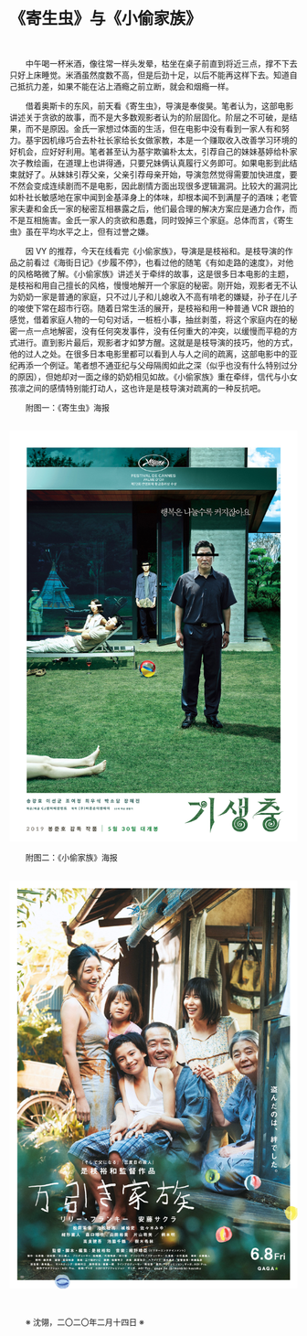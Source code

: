 # 《寄生虫》与《小偷家族》

&emsp;&emsp;

&emsp;&emsp;中午喝一杯米酒，像往常一样头发晕，枯坐在桌子前直到将近三点，撑不下去只好上床睡觉。米酒虽然度数不高，但是后劲十足，以后不能再这样下去。知道自己抵抗力差，如果不能在沾上酒瘾之前立断，就会和烟瘾一样。

&emsp;&emsp;借着奥斯卡的东风，前天看《寄生虫》，导演是奉俊昊。笔者认为，这部电影讲述关于贪欲的故事，而不是大多数观影者认为的阶层固化。阶层之不可破，是结果，而不是原因。金氏一家想过体面的生活，但在电影中没有看到一家人有和努力。基宇因机缘巧合去朴社长家给长女做家教，本是一个赚取收入改善学习环境的好机会，应好好利用。笔者甚至认为基宇欺骗朴太太，引荐自己的妹妹基婷给朴家次子教绘画，在道理上也讲得通，只要兄妹俩认真履行义务即可。如果电影到此结束就好了。从妹妹引荐父亲，父亲引荐母亲开始，导演忽然觉得需要加快进度，要不然会变成连续剧而不是电影，因此剧情方面出现很多逻辑漏洞。比较大的漏洞比如朴社长敏感地在家中闻到金基泽身上的体味，却根本闻不到满屋子的酒味；老管家夫妻和金氏一家的秘密互相暴露之后，他们最合理的解决方案应是通力合作，而不是互相施害。金氏一家人的贪欲和愚蠢，同时毁掉三个家庭。总体而言，《寄生虫》虽在平均水平之上，但有过誉之嫌。

&emsp;&emsp;因 VY 的推荐，今天在线看完《小偷家族》，导演是是枝裕和。是枝导演的作品之前看过《海街日记》《步履不停》，也看过他的随笔《有如走路的速度》，对他的风格略微了解。《小偷家族》讲述关于牵绊的故事，这是很多日本电影的主题，是枝裕和用自己擅长的风格，慢慢地解开一个家庭的秘密。刚开始，观影者无不认为奶奶一家是普通的家庭，只不过儿子和儿媳收入不高有啃老的嫌疑，孙子在儿子的唆使下常在超市行窃。随着日常生活的展开，是枝裕和用一种普通 VCR 跟拍的感觉，借着家庭人物的一句句对话，一桩桩小事，抽丝剥茧，将这个家庭内在的秘密一点一点地解密，没有任何突发事件，没有任何重大的冲突，以缓慢而平稳的方式进行。直到影片最后，观影者才如梦方醒。这就是是枝导演的技巧，他的方式，他的过人之处。在很多日本电影里都可以看到人与人之间的疏离，这部电影中的亚纪再添一个例证。笔者想不通亚纪与父母隔阂如此之深（似乎也没有什么特别过分的原因），但她却对一面之缘的奶奶相见如故。《小偷家族》重在牵绊，信代与小女孩凛之间的感情特别能打动人，这也许是是枝导演对疏离的一种反抗吧。

&emsp;&emsp;附图一：《寄生虫》海报

&emsp;&emsp;![寄生虫](https://github.com/voyageplanet/treatise/blob/master/_img_/20200210-Parasite-2019.png)

&emsp;&emsp;附图二：《小偷家族》海报

&emsp;&emsp;![小偷家族](https://github.com/voyageplanet/treatise/blob/master/_img_/20200214-Shoplifters-2018.png)

&emsp;&emsp;

&emsp;&emsp;※ 沈翎，二〇二〇年二月十四日 ※